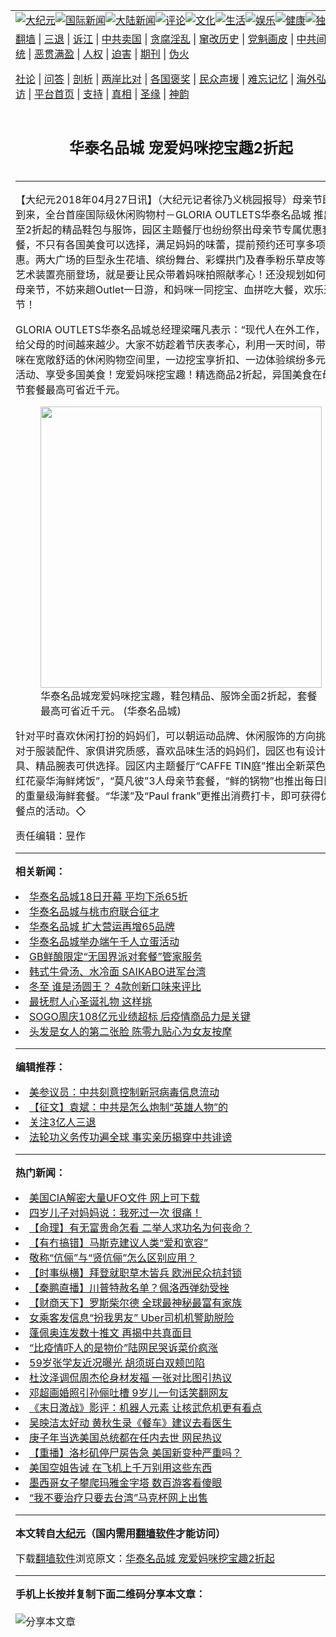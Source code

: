 <a name="1" id="1" target="_blank"></a><span id="1"></span>
<table align=center border="0"><tr><td colspan="2" VALIGN=TOP><a href="https://github.com/yypzrq380/djy/blob/master/gb/nsc413.md#1"><img src="https://raw.githubusercontent.com/yypzrq380/www/master/t/djy/1.jpg" title="大纪元"></a><a href="https://github.com/yypzrq380/djy/blob/master/gb/n24hr.md#1"><img src="https://raw.githubusercontent.com/yypzrq380/www/master/t/djy/3.jpg" title="国际新闻"></a><a href="https://github.com/yypzrq380/djy/blob/master/gb/nsc413.md#1"><img src="https://raw.githubusercontent.com/yypzrq380/www/master/t/djy/4.jpg" title="大陆新闻"></a><a href="https://github.com/yypzrq380/djy/blob/master/gb/news392.md#1"><img src="https://raw.githubusercontent.com/yypzrq380/www/master/t/djy/5.jpg" title="评论"></a><a href="https://github.com/yypzrq380/djy/blob/master/gb/news2007.md#1"><img src="https://raw.githubusercontent.com/yypzrq380/www/master/t/djy/6.jpg" title="文化"></a><a href="https://github.com/yypzrq380/djy/blob/master/gb/news2008.md#1"><img src="https://raw.githubusercontent.com/yypzrq380/www/master/t/djy/7.jpg" title="生活"></a><a href="https://github.com/yypzrq380/djy/blob/master/gb/ncyule.md#1"><img src="https://raw.githubusercontent.com/yypzrq380/www/master/t/djy/8.jpg" title="娱乐"></a><a href="https://github.com/yypzrq380/djy/blob/master/gb/nsc1002.md#1"><img src="https://raw.githubusercontent.com/yypzrq380/www/master/t/djy/9.jpg" title="健康"><a href="https://github.com/yypzrq380/djy/blob/master/gb/nf6092.md#1"><img src="https://raw.githubusercontent.com/yypzrq380/www/master/t/djy/10a.jpg" title="独家"></a><a href="https://github.com/yypzrq380/djy/blob/master/gb/nf4514.md#1"><img src="https://raw.githubusercontent.com/yypzrq380/www/master/t/djy/12a.jpg" title="头条"></a></td></tr>
<tr><td colspan="2" VALIGN=TOP><a target="_blank" href="https://github.com/yypzrq380/www/blob/master/README.md?zsrh#1">翻墙</a> | <a target="_blank" href="https://github.com/yypzrq380/djy/blob/master/gb/nf5657.md#1">三退</a> | <a target="_blank" href="https://github.com/yypzrq380/djy/blob/master/gb/nf6124.md#1">诉江</a> | <a target="_blank" href="https://github.com/yypzrq380/djy/blob/master/gb/nf1176117.md#1">中共卖国</a> | <a target="_blank" href="https://github.com/yypzrq380/djy/blob/master/gb/nf5773.md#1">贪腐淫乱</a> | <a target="_blank" href="https://github.com/yypzrq380/djy/blob/master/gb/nf1176115.md#1">窜改历史</a> | <a target="_blank" href="https://github.com/yypzrq380/djy/blob/master/gb/nf1176107.md#1">党魁画皮</a> | <a target="_blank" href="https://github.com/yypzrq380/djy/blob/master/gb/nf1320400.md#1">中共间谍</a> | <a target="_blank" href="https://github.com/yypzrq380/djy/blob/master/gb/nf1176114.md#1">破坏传统</a> | <a target="_blank" href="https://github.com/yypzrq380/ntdtv/blob/master/gb/prog447_1.md#1">恶贯满盈</a> | <a target="_blank" href="https://github.com/yypzrq380/djy/blob/master/gb/ncid278.md#1">人权</a> | <a target="_blank" href="https://github.com/yypzrq380/djy/blob/master/gb/nf1176111.md#1">迫害</a> | <a target="_blank" href="https://gitlab.com/szzdlab/mh-qikan/blob/master/README.md#1">期刊</a> | <a target="_blank" href="https://github.com/yypzrq380/djy/blob/master/gb/nf5562.md#1">伪火</a></p><p><a target="_blank" href="https://github.com/yypzrq380/djy/blob/master/gb/9p.md#1">社论</a> | <a target="_blank" href="https://github.com/yypzrq380/djy/blob/master/gb/nf4378.md#1">问答</a> | <a target="_blank" href="https://github.com/yypzrq380/djy/blob/master/gb/nf5792.md#1">剖析</a> | <a target="_blank" href="https://github.com/yypzrq380/djy/blob/master/gb/nf5735.md#1">两岸比对</a> | <a target="_blank" href="https://github.com/yypzrq380/djy/blob/master/gb/nf6119.md#1">各国褒奖</a> | <a target="_blank" href="https://github.com/yypzrq380/djy/blob/master/gb/nf6120.md#1">民众声援</a> | <a target="_blank" href="https://github.com/yypzrq380/djy/blob/master/gb/nf1188594.md#1">难忘记忆</a> | <a target="_blank" href="https://github.com/yypzrq380/djy/blob/master/gb/nf3180.md#1">海外弘传</a> | <a target="_blank" href="https://github.com/yypzrq380/djy/blob/master/gb/nf5410.md#1">万人上访</a> | <a target="_blank" href="https://github.com/yypzrq380/www/blob/master/README.md?zsrh#1">平台首页</a> | <a target="_blank" href="https://github.com/yypzrq380/djy/blob/master/gb/nf4386.md#1">支持</a> | <a target="_blank" href="https://github.com/yypzrq380/djy/blob/master/gb/nf4389.md#1">真相</a> | <a target="_blank" href="https://github.com/yypzrq380/djy/blob/master/gb/nf5790.md#1">圣缘</a> | <a target="_blank" href="https://github.com/yypzrq380/djy/blob/master/gb/nf4786.md#1">神韵</a></td></tr>
<tr><td VALIGN=TOP width="626"><h2 align=center>华泰名品城  宠爱妈咪挖宝趣2折起</h2>

<h6></h6>
<hr>
<p>【大纪元2018年04月27日讯】（大纪元记者徐乃义<ahref="https://github.com/yypzrq380/djy/blob/master/gb/tag/%E6%A1%83%E5%9B%AD.md#1">桃园</a>报导）<ahref="https://github.com/yypzrq380/djy/blob/master/gb/tag/%E6%AF%8D%E4%BA%B2%E8%8A%82.md#1">母亲节</a>即将到来，全台首座国际级休闲购物村－GLORIA OUTLETS<ahref="https://github.com/yypzrq380/djy/blob/master/gb/tag/%E5%8D%8E%E6%B3%B0%E5%90%8D%E5%93%81%E5%9F%8E.md#1">华泰名品城</a> 推出低至2折起的精品鞋包与服饰，园区主题餐厅也纷纷祭出<ahref="https://github.com/yypzrq380/djy/blob/master/gb/tag/%E6%AF%8D%E4%BA%B2%E8%8A%82.md#1">母亲节</a>专属优惠套餐，不只有各国美食可以选择，满足妈妈的味蕾，提前预约还可享多项优惠。两大广场的巨型永生花墙、缤纷舞台、彩蝶拱门及春季粉乐草皮等全新艺术装置亮丽登场，就是要让民众带着妈咪拍照献孝心！还没规划如何欢庆母亲节，不妨来趟Outlet一日游，和妈咪一同挖宝、血拼吃大餐，欢乐过节！</p>
<p>GLORIA OUTLETS<ahref="https://github.com/yypzrq380/djy/blob/master/gb/tag/%E5%8D%8E%E6%B3%B0%E5%90%8D%E5%93%81%E5%9F%8E.md#1">华泰名品城</a>总经理梁曙凡表示：“现代人在外工作，能分给父母的时间越来越少。大家不妨趁着节庆表孝心，利用一天时间，带着妈咪在宽敞舒适的休闲购物空间里，一边挖宝享折扣、一边体验缤纷多元街头活动、享受多国美食！宠爱妈咪挖宝趣！精选商品2折起，异国美食在母亲节套餐最高可省近千元。</p>
<figure id="attachment_10341359" style="width: 450px" class="wp-caption aligncenter"><ahref="https://i.epochtimes.com/assets/uploads/2018/04/fd193be47583a13bda78c96d8697326c.jpg"><img class="size-medium wp-image-10341359" src="https://i.epochtimes.com/assets/uploads/2018/04/fd193be47583a13bda78c96d8697326c-450x337.jpg" alt="" width="450" b="337" /></a><figcaption class="wp-caption-text">华泰名品城宠爱妈咪挖宝趣，鞋包精品、服饰全面2折起，套餐最高可省近千元。 (华泰名品城)</figcaption></figure>
<p>针对平时喜欢休闲打扮的妈妈们，可以朝运动品牌、休闲服饰的方向挑选。对于服装配件、家俱讲究质感，喜欢品味生活的妈妈们，园区也有设计款家具、精品腕表可供选择。园区内主题餐厅“CAFFE TIN庭”推出全新菜色“番红花豪华海鲜烤饭”，“莫凡彼”3人母亲节套餐，“鲜的锅物”也推出每日限量的重量级海鲜套餐。“华漾”及“Paul frank”更推出消费打卡，即可获得优惠餐点的活动。◇</p>
<p>责任编辑：昱作</p>

<hr>


<strong>相关新闻：</strong>
<li><a href="https://github.com/yypzrq380/djy/blob/master/gb/15/12/17/n4597953.md#1">华泰名品城18日开幕 平均下杀65折</a></li>
<li><a href="https://github.com/yypzrq380/djy/blob/master/gb/16/10/18/n8409184.md#1">华泰名品城与桃市府联合征才</a></li>
<li><a href="https://github.com/yypzrq380/djy/blob/master/gb/16/11/2/n8453762.md#1">华泰名品城 扩大营运再增65品牌</a></li>
<li><a href="https://github.com/yypzrq380/djy/blob/master/gb/17/5/19/n9161475.md#1">华泰名品城举办端午千人立蛋活动</a></li>
<li><a href="https://github.com/yypzrq380/djy/blob/master/gb/20/12/24/n12642573.md#1">GB鲜酿限定“无国界派对套餐”管家服务</a></li>
<li><a href="https://github.com/yypzrq380/djy/blob/master/gb/20/12/24/n12642559.md#1">韩式牛骨汤、水冷面 SAIKABO进军台湾</a></li>
<li><a href="https://github.com/yypzrq380/djy/blob/master/gb/20/12/18/n12628127.md#1">冬至 谁是汤圆王？ 4款创新口味来评比</a></li>
<li><a href="https://github.com/yypzrq380/djy/blob/master/gb/20/12/11/n12611569.md#1">最抚慰人心圣诞礼物 这样挑</a></li>
<li><a href="https://github.com/yypzrq380/djy/blob/master/gb/20/11/17/n12554911.md#1">SOGO周庆108亿元业绩超标 后疫情商品力是关键</a></li>
<li><a href="https://github.com/yypzrq380/djy/blob/master/gb/20/10/27/n12504496.md#1">头发是女人的第二张脸  陈零九贴心为女友按摩</a></li>
<hr>


<strong>编辑推荐：</strong>
<li><a href="https://github.com/onzhi266/djy/blob/master/gb/20/2/22/n11887949.md#1">美参议员：中共刻意控制新冠病毒信息流动</a></li>
<li><a href="https://github.com/tsiac2612/djy/blob/master/gb/19/5/10/n11248166.md#1" target="_blank">【征文】袁斌：中共是怎么炮制“英雄人物”的</a></li><li><a href="https://github.com/yypzrq380/djy/blob/master/gb/18/5/10/n10381511.md?dfh#1" target="_blank">关注3亿人三退</a></li><li><a href="https://github.com/tsiac2612/djy/blob/master/gb/18/7/22/n10581061.md#1" target="_blank">法轮功义务传功遍全球 事实亲历揭穿中共诽谤</a></li>
<hr>

<strong>热门新闻：</strong>
<li><a href="https://github.com/yypzrq380/djy/blob/master/gb/21/1/13/n12684593.md#1">美国CIA解密大量UFO文件 网上可下载</a></li>
<li><a href="https://github.com/yypzrq380/djy/blob/master/gb/20/9/29/n12439101.md#1">四岁儿子对妈妈说：我死过一次 很痛！</a></li>
<li><a href="https://github.com/yypzrq380/djy/blob/master/gb/20/12/30/n12653733.md#1">【命理】有无富贵命怎看 二举人求功名为何丧命？</a></li>
<li><a href="https://github.com/yypzrq380/djy/blob/master/gb/21/1/15/n12691126.md#1">【有冇搞错】马斯克建议人类“爱和宽容”</a></li>
<li><a href="https://github.com/yypzrq380/djy/blob/master/gb/21/1/2/n12662075.md#1">敬称“伉俪”与“贤伉俪”怎么区别应用？</a></li>
<li><a href="https://github.com/yypzrq380/djy/blob/master/gb/21/1/18/n12696472.md#1">【时事纵横】拜登就职草木皆兵 欧洲民众抗封锁</a></li>
<li><a href="https://github.com/yypzrq380/djy/blob/master/gb/21/1/19/n12696708.md#1">【秦鹏直播】川普特赦名单？佩洛西弹劾受挫</a></li>
<li><a href="https://github.com/yypzrq380/djy/blob/master/gb/21/1/18/n12696064.md#1">【财商天下】罗斯柴尔德 全球最神秘最富有家族</a></li>
<li><a href="https://github.com/yypzrq380/djy/blob/master/gb/21/1/17/n12693139.md#1">女乘客发信息“扮我男友” Uber司机机警助脱险</a></li>
<li><a href="https://github.com/yypzrq380/djy/blob/master/gb/21/1/17/n12693032.md#1">蓬佩奥连发数十推文 再揭中共真面目</a></li>
<li><a href="https://github.com/yypzrq380/djy/blob/master/gb/21/1/17/n12693931.md#1">“比疫情吓人的是物价”陆网民哭诉菜价疯涨</a></li>
<li><a href="https://github.com/yypzrq380/djy/blob/master/gb/21/1/15/n12691425.md#1">59岁张学友近况曝光 胡须斑白双颊凹陷</a></li>
<li><a href="https://github.com/yypzrq380/djy/blob/master/gb/21/1/17/n12693952.md#1">杜汶泽调侃周杰伦身材发福 一张对比图引热议</a></li>
<li><a href="https://github.com/yypzrq380/djy/blob/master/gb/21/1/17/n12694119.md#1">邓超画婚照引孙俪吐槽 9岁儿一句话笑翻网友</a></li>
<li><a href="https://github.com/yypzrq380/djy/blob/master/gb/21/1/16/n12691628.md#1">《末日激战》影评：机器人元素 让核武危机更有看点</a></li>
<li><a href="https://github.com/yypzrq380/djy/blob/master/gb/21/1/17/n12693063.md#1">吴映洁太好动 黄秋生录《餐车》建议去看医生</a></li>
<li><a href="https://github.com/yypzrq380/djy/blob/master/gb/21/1/18/n12694940.md#1">庚子年当选美国总统都在任内去世 网民热议</a></li>
<li><a href="https://github.com/yypzrq380/djy/blob/master/gb/21/1/16/n12691636.md#1">【重播】洛杉矶停尸房告急 美国新变种严重吗？</a></li>
<li><a href="https://github.com/yypzrq380/djy/blob/master/gb/21/1/18/n12695168.md#1">美国空姐告诫 在飞机上千万别用这些东西</a></li>
<li><a href="https://github.com/yypzrq380/djy/blob/master/gb/21/1/18/n12695357.md#1">墨西哥女子攀爬玛雅金字塔 数百游客看傻眼</a></li>
<li><a href="https://github.com/yypzrq380/djy/blob/master/gb/21/1/17/n12693215.md#1">“我不要治疗只要去台湾”马克杯网上出售</a></li>
<hr>

<strong>本文转自<a href="https://www.epochtimes.com">大纪元</a>（国内需用<a href="https://github.com/yypzrq380/www/blob/master/README.md#8">翻墙软件</a>才能访问）</strong><p>下载<a href="https://github.com/yypzrq380/www/blob/master/README.md#8">翻墙软件</a>浏览原文：<a href="https://www.epochtimes.com/gb/18/4/27/n10341357.htm">华泰名品城  宠爱妈咪挖宝趣2折起</a></p><hr>

<strong>手机上长按并复制下面二维码分享本文章：</strong><br><br><img src="https://chart.apis.google.com/chart?cht=qr&chs=240x240&choe=UTF-8&chld=M|2&chl=https://github.com/yypzrq380/djy/blob/master/gb/18/4/27/n10341357.md%231" title="分享本文章"></td><td VALIGN=TOP><a href="https://github.com/yypzrq380/djy/blob/master/gb/16/1/21/n4622075.md?dfh#1" target="_blank"><img src="https://raw.githubusercontent.com/yypzrq380/djy/master/gb/300/wei-f1.jpg" title="中共的伪火骗局"  alt="中共的伪火骗局"></a><br><a href="https://github.com/yypzrq380/www/blob/master/README.md?dfh#9" target="_blank"><img src="https://raw.githubusercontent.com/yypzrq380/djy/master/gb/300/yong-h.jpg" title="永恒的见证"  alt="永恒的见证"></a><br><a href="https://github.com/yypzrq380/djy/blob/master/gb/13/9/29/n3974789.md?dfh#1" target="_blank"><img src="https://raw.githubusercontent.com/yypzrq380/djy/master/gb/300/shang-lnz.jpg" title="善良女子被中共投男牢"  alt="善良女子被中共投男牢"></a><br><a href="https://github.com/yypzrq380/djy/blob/master/gb/16/3/16/n4663449.md?dfh#1" target="_blank"><img src="https://raw.githubusercontent.com/yypzrq380/djy/master/gb/300/huo-z3.jpg" title="警卫目击活摘器官"  alt="警卫目击活摘器官"></a><br><a href="https://github.com/yypzrq380/djy/blob/master/gb/16/8/7/n8177641.md?dfh#1" target="_blank"><img src="https://raw.githubusercontent.com/yypzrq380/djy/master/gb/300/huo-z4.jpg" title="证人描述活摘恐怖"  alt="证人描述活摘恐怖"></a><br><a href="https://github.com/yypzrq380/djy/blob/master/gb/10/4/19/n2881569.md?dfh#1" target="_blank"><img src="https://raw.githubusercontent.com/yypzrq380/djy/master/gb/300/huo-z1.jpg" title="揭开活摘器官黑幕"  alt="揭开活摘器官黑幕"></a><br><a href="https://github.com/yypzrq380/djy/blob/master/gb/10/11/7/n3077476.md?dfh#1" target="_blank"><img src="https://raw.githubusercontent.com/yypzrq380/djy/master/gb/300/ma-ks.jpg" title="马克思的成魔之路"  alt="马克思的成魔之路"></a><br><a href="https://github.com/yypzrq380/djy/blob/master/gb/14/6/9/n4173977.md?dfh#1" target="_blank"><img src="https://raw.githubusercontent.com/yypzrq380/djy/master/gb/300/chang-zs.jpg" title="藏字石 蕴天机"  alt="藏字石 蕴天机"></a><br><a href="https://github.com/yypzrq380/djy/blob/master/gb/18/5/10/n10381511.md?dfh#1" target="_blank"><img src="https://raw.githubusercontent.com/yypzrq380/djy/master/gb/300/st1.jpg" title="关注3亿人三退"  alt="关注3亿人三退"></a><br><a href="https://github.com/yypzrq380/djy/blob/master/gb/18/3/21/n10237682.md?dfh#1" target="_blank"><img src="https://raw.githubusercontent.com/yypzrq380/djy/master/gb/300/jie-t.jpg" title="解体中共复兴中华"  alt="解体中共复兴中华"></a><br><a href="https://github.com/yypzrq380/djy/blob/master/gb/9/2/9/n2422991.md?dfh#1" target="_blank"><img src="https://raw.githubusercontent.com/yypzrq380/djy/master/gb/300/gao-zs.jpg" title="中共迫害良心律师"  alt="中共迫害良心律师"></a><br><a href="https://github.com/yypzrq380/djy/blob/master/gb/18/12/9/n10900044.md?dfh#1" target="_blank"><img src="https://raw.githubusercontent.com/yypzrq380/djy/master/gb/300/sj1.jpg" title="303万人举报江泽民"  alt="303万人举报江泽民"></a><br><a href="https://github.com/yypzrq380/djy/blob/master/gb/18/8/28/n10672014.md?dfh#1" target="_blank"><img src="https://raw.githubusercontent.com/yypzrq380/djy/master/gb/300/sj2.jpg" title="这些官员为何起诉江泽民"  alt="这些官员为何起诉江泽民"></a><br><a href="https://github.com/yypzrq380/djy/blob/master/gb/8/12/18/n2367165.md?dfh#1" target="_blank"><img src="https://raw.githubusercontent.com/yypzrq380/djy/master/gb/300/liangan.jpg" title="海峡两岸的强烈对比"  alt="海峡两岸的强烈对比"></a><br><a href="https://github.com/yypzrq380/djy/blob/master/gb/15/12/10/n4593139.md?dfh#1" target="_blank"><img src="https://raw.githubusercontent.com/yypzrq380/djy/master/gb/300/jia-ndzl.jpg" title="加拿大总理的贺信"  alt="加拿大总理的贺信"></a><br><a href="https://github.com/yypzrq380/djy/blob/master/gb/11/6/17/n3289382.md?dfh#1" target="_blank"><img src="https://raw.githubusercontent.com/yypzrq380/djy/master/gb/300/xiao-wd.jpg" title="探寻真相兼听则明"  alt="探寻真相兼听则明"></a><br><a href="https://github.com/yypzrq380/djy/blob/master/gb/18/10/27/n10812623.md?dfh#1" target="_blank"><img src="https://raw.githubusercontent.com/yypzrq380/djy/master/gb/300/yindu.jpg" title="印度媒体报道东方"  alt="印度媒体报道东方"></a><br><a href="https://github.com/yypzrq380/djy/blob/master/gb/18/6/9/n10469652.md?dfh#1" target="_blank"><img src="https://raw.githubusercontent.com/yypzrq380/djy/master/gb/300/xie-j.jpg" title="不一样的海外校园"  alt="不一样的海外校园"></a><br><a href="https://github.com/yypzrq380/djy/blob/master/gb/7/4/5/n1669415.md?dfh#1" target="_blank"><img src="https://raw.githubusercontent.com/yypzrq380/djy/master/gb/300/li-up.jpg" title="从大师到徒弟的传奇"  alt="从大师到徒弟的传奇"></a><br><a href="https://github.com/yypzrq380/djy/blob/master/gb/17/5/26/n9191512.md?dfh#1" target="_blank"><img src="https://raw.githubusercontent.com/yypzrq380/djy/master/gb/300/zfl2.jpg" title="亿万人与东方一本奇书"  alt="亿万人与东方一本奇书"></a><br><a href="https://github.com/yypzrq380/djy/blob/master/gb/13/11/27/n4020290.md?dfh#1" target="_blank"><img src="https://raw.githubusercontent.com/yypzrq380/djy/master/gb/300/zhen-h.jpg" title="大陆见不到的震撼场面"  alt="大陆见不到的震撼场面"></a><br><a href="https://github.com/yypzrq380/djy/blob/master/gb/15/7/17/n4482910.md?dfh#1" target="_blank"><img src="https://raw.githubusercontent.com/yypzrq380/djy/master/gb/300/dalu-sk.jpg" title="人心向善 大陆当初盛况"  alt="人心向善 大陆当初盛况"></a><br><a href="https://github.com/yypzrq380/djy/blob/master/gb/19/1/5/n10955468.md?dfh#1" target="_blank"><img src="https://raw.githubusercontent.com/yypzrq380/djy/master/gb/300/zfl1.jpg" title="追寻真理 这书讲什么"  alt="追寻真理 这书讲什么"></a><br><a href="https://github.com/yypzrq380/www/blob/master/README.md?dfh#1" target="_blank"><img src="https://raw.githubusercontent.com/yypzrq380/djy/master/gb/300/fq1.jpg" title="下载免费翻墙软件"  alt="下载免费翻墙软件"></a><br></td></tr></table>

